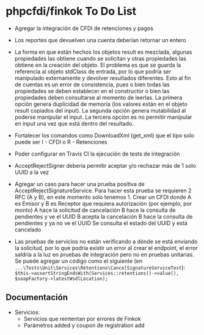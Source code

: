 # phpcfdi/finkok To Do List

- Agregar la integración de CFDI de retenciones y pagos

- Los reportes que devuelven una cuenta deberían retornar un entero

- La forma en que están hechos los objetos result es mezclada, algunas propiedades las obtiene cuando se solicitan
  y otras propiedades las obtiene en la creación del objeto. El problema es que se guarda la referencia al objeto
  stdClass de entrada, por lo que podría ser manipulado externamente y devolver resultados diferentes.
  Esto al fin de cuentas es un error de consistencia, pues o bien todas las propiedades se deben establecer en
  el constructor o bien las propiedades deben consultarse al momento de leerlas.
  La primera opción genera duplicidad de memoria (los valores están en el objeto result copiados del input).
  La segunda opción genera mutabilidad al poderse manipular el input.
  La tercera opción es no permitir manipular en input una vez que está dentro del resultado.

- Fortalecer los comandos como DownloadXml (get_xml) que el tipo solo puede ser I - CFDI o R - Retenciones

- Poder configurar en Travis CI la ejecución de tests de integración

- AcceptRejectSigner debería permitir aceptar y/o rechazar más de 1 solo UUID a la vez

- Agregar un caso para hacer una prueba positiva de AcceptRejectSignatureService.
  Para hacer esta prueba se requieren 2 RFC (A y B), en este momento solo tenemos 1.
  Crear un CFDI donde A es Emisor y B es Receptor que requiera autorización (por ejemplo, por monto)
  A hace la solicitud de cancelación
  B hace la consulta de pendientes y ve el UUID
  B acepta la cancelación 
  B hace la consulta de pendientes y ya no ve el UUID
  Se consulta el estado del UUID y está cancelado

- Las pruebas de servicios no están verificando a dónde se está enviando la solicitud, por lo que podría existir un
  error al crear el endpoint, el error saldría a la luz en pruebas de integración pero no en pruebas unitarias.
  Se puede agregar un código como el siguiente (en `...\Tests\Unit\Services\Retentions\CancelSignatureServiceTest`):
  `$this->assertStringEndsWith(Services::retentions()->value(), $soapFactory->latestWsdlLocation);`

## Documentación

- Servicios:
    - Servicios que reintentan por errores de Finkok
    - Parámetros added y coupon de registration add
